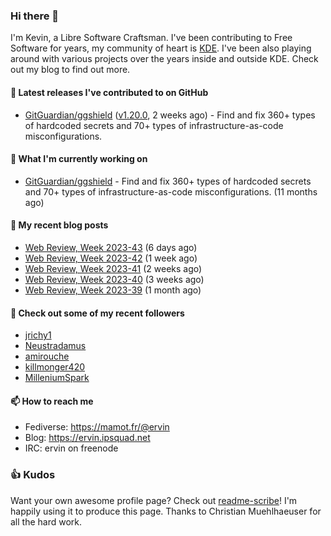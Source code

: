 ### Hi there 👋

I'm Kevin, a Libre Software Craftsman. I've been contributing to Free Software for years,
my community of heart is [KDE](https://kde.org). I've been also playing around with various
projects over the years inside and outside KDE. Check out my blog to find out more.

#### 🔭 Latest releases I've contributed to on GitHub

- [GitGuardian/ggshield](https://github.com/GitGuardian/ggshield) ([v1.20.0](https://github.com/GitGuardian/ggshield/releases/tag/v1.20.0), 2 weeks ago) - Find and fix 360&#43; types of hardcoded secrets and 70&#43; types of infrastructure-as-code misconfigurations.

#### 🌱 What I'm currently working on

- [GitGuardian/ggshield](https://github.com/GitGuardian/ggshield) - Find and fix 360&#43; types of hardcoded secrets and 70&#43; types of infrastructure-as-code misconfigurations. (11 months ago)

#### 📜 My recent blog posts

- [Web Review, Week 2023-43](https://ervin.ipsquad.net/blog/2023/10/27/web-review-week-2023-43/) (6 days ago)
- [Web Review, Week 2023-42](https://ervin.ipsquad.net/blog/2023/10/20/web-review-week-2023-42/) (1 week ago)
- [Web Review, Week 2023-41](https://ervin.ipsquad.net/blog/2023/10/13/web-review-week-2023-41/) (2 weeks ago)
- [Web Review, Week 2023-40](https://ervin.ipsquad.net/blog/2023/10/06/web-review-week-2023-40/) (3 weeks ago)
- [Web Review, Week 2023-39](https://ervin.ipsquad.net/blog/2023/09/29/web-review-week-2023-39/) (1 month ago)

#### 👯 Check out some of my recent followers

- [jrichy1](https://github.com/jrichy1)
- [Neustradamus](https://github.com/Neustradamus)
- [amirouche](https://github.com/amirouche)
- [killmonger420](https://github.com/killmonger420)
- [MilleniumSpark](https://github.com/MilleniumSpark)

#### 📫 How to reach me

- Fediverse: https://mamot.fr/@ervin
- Blog: https://ervin.ipsquad.net
- IRC: ervin on freenode

### 👍 Kudos

Want your own awesome profile page? Check out [readme-scribe](https://github.com/muesli/readme-scribe)!
I'm happily using it to produce this page. Thanks to Christian Muehlhaeuser for all the hard work.

